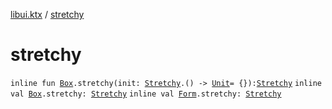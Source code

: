 [libui.ktx](index.md) / [stretchy](./stretchy.md)

# stretchy

`inline fun `[`Box`](-box/index.md)`.stretchy(init: `[`Stretchy`](-box/-stretchy/index.md)`.() -> `[`Unit`](https://kotlinlang.org/api/latest/jvm/stdlib/kotlin/-unit/index.html)` = {}): `[`Stretchy`](-box/-stretchy/index.md)
`inline val `[`Box`](-box/index.md)`.stretchy: `[`Stretchy`](-box/-stretchy/index.md)
`inline val `[`Form`](-form/index.md)`.stretchy: `[`Stretchy`](-form/-stretchy/index.md)